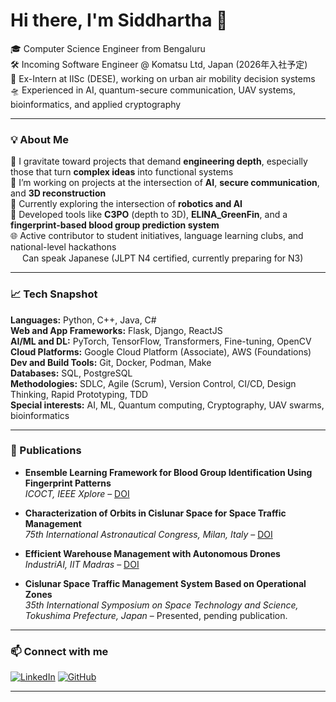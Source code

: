 # Hi there, I'm Siddhartha 👋

🎓 Computer Science Engineer from Bengaluru  
🛠️ Incoming Software Engineer @ Komatsu Ltd, Japan (2026年入社予定)   
💼 Ex-Intern at IISc (DESE), working on urban air mobility decision systems  
🛸 Experienced in AI, quantum-secure communication, UAV systems, bioinformatics, and applied cryptography

---

### 💡 About Me

🔬 I gravitate toward projects that demand **engineering depth**, especially those that turn **complex ideas** into functional systems  
🔭 I’m working on projects at the intersection of **AI**, **secure communication**, and **3D reconstruction**  
🧠 Currently exploring the intersection of **robotics and AI**   
🤖 Developed tools like **C3PO** (depth to 3D), **ELINA_GreenFin**, and a **fingerprint-based blood group prediction system**  
🌐 Active contributor to student initiatives, language learning clubs, and national-level hackathons  
<img src="https://cdn.jsdelivr.net/gh/twitter/twemoji@14.0.2/assets/72x72/1f1ef-1f1f5.png" width="15"/> Can speak Japanese (JLPT N4 certified, currently preparing for N3)  

---

### 📈 Tech Snapshot

**Languages:** Python, C++, Java, C#   
**Web and App Frameworks:** Flask, Django, ReactJS   
**AI/ML and DL:** PyTorch, TensorFlow, Transformers, Fine-tuning, OpenCV  
**Cloud Platforms:** Google Cloud Platform (Associate), AWS (Foundations)   
**Dev and Build Tools:** Git, Docker, Podman, Make  
**Databases:** SQL, PostgreSQL   
**Methodologies:** SDLC, Agile (Scrum), Version Control, CI/CD, Design Thinking, Rapid Prototyping, TDD   
**Special interests:** AI, ML, Quantum computing, Cryptography, UAV swarms, bioinformatics

---

### 📄 Publications

- **Ensemble Learning Framework for Blood Group Identification Using Fingerprint Patterns**  
  *ICOCT, IEEE Xplore* – [DOI](https://doi.org/10.1109/ICOCT64433.2025.11118769)
  
- **Characterization of Orbits in Cislunar Space for Space Traffic Management**  
  *75th International Astronautical Congress, Milan, Italy* – [DOI](https://doi.org/10.52202/078368-0113)

- **Efficient Warehouse Management with Autonomous Drones**  
  *IndustriAI, IIT Madras* – [DOI](https://doi.org/10.21467/proceedings.7.4.8)

- **Cislunar Space Traffic Management System Based on Operational Zones**  
  *35th International Symposium on Space Technology and Science, Tokushima Prefecture, Japan* – Presented, pending publication.

---

### 📫 Connect with me

[![LinkedIn](https://img.shields.io/badge/-LinkedIn-blue?style=flat-square&logo=linkedin)](https://linkedin.com/in/siddharthapundit)
[![GitHub](https://img.shields.io/badge/-GitHub-black?style=flat-square&logo=github)](https://github.com/SiddharthaStoic)

---

